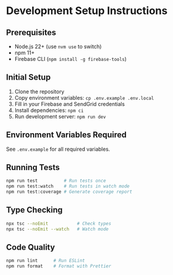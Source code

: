 # Development Setup Instructions

## Prerequisites
- Node.js 22+ (use `nvm use` to switch)
- npm 11+
- Firebase CLI (`npm install -g firebase-tools`)

## Initial Setup
1. Clone the repository
2. Copy environment variables: `cp .env.example .env.local`
3. Fill in your Firebase and SendGrid credentials
4. Install dependencies: `npm ci`
5. Run development server: `npm run dev`

## Environment Variables Required
See `.env.example` for all required variables.

## Running Tests
```bash
npm run test          # Run tests once
npm run test:watch    # Run tests in watch mode
npm run test:coverage # Generate coverage report
```

## Type Checking
```bash
npx tsc --noEmit           # Check types
npx tsc --noEmit --watch   # Watch mode
```

## Code Quality
```bash
npm run lint      # Run ESLint
npm run format    # Format with Prettier
```
